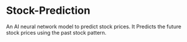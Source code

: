 # Stock-Prediction
An AI neural network model to predict stock prices. It Predicts the future stock prices using the past stock pattern.
